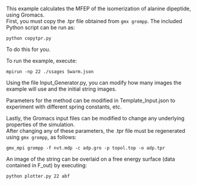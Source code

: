 This example calculates the MFEP of the isomerization of alanine dipeptide, using Gromacs.  
First, you must copy the .tpr file obtained from `gmx grompp`.  The included Python script can be run as:

`python copytpr.py`

To do this for you.

To run the example, execute:

```
mpirun -np 22 ./ssages Swarm.json
```

Using the file Input_Generator.py, you can modify how many images the example will use and the initial string images.  

Parameters for the method can be modified in Template_Input.json to experiment with different spring constants, etc.

Lastly, the Gromacs input files can be modified to change any underlying properties of the simulation.  
After changing any of these parameters, the .tpr file must be regenerated using `gmx grompp`, as follows:

```
gmx_mpi grompp -f nvt.mdp -c adp.gro -p topol.top -o adp.tpr
```

An image of the string can be overlaid on a free energy surface (data contained in F_out) by executing:
```
python plotter.py 22 abf
```
